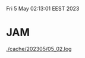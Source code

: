 Fri  5 May 02:13:01 EEST 2023
# JAM
<a href='./cache/202305/05_02.log'>./cache/202305/05_02.log</a>
